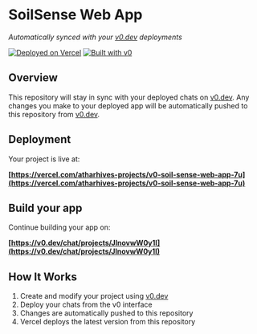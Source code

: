 # SoilSense Web App

*Automatically synced with your [v0.dev](https://v0.dev) deployments*

[![Deployed on Vercel](https://img.shields.io/badge/Deployed%20on-Vercel-black?style=for-the-badge&logo=vercel)](https://vercel.com/atharhives-projects/v0-soil-sense-web-app-7u)
[![Built with v0](https://img.shields.io/badge/Built%20with-v0.dev-black?style=for-the-badge)](https://v0.dev/chat/projects/JlnovwW0y1I)

## Overview

This repository will stay in sync with your deployed chats on [v0.dev](https://v0.dev).
Any changes you make to your deployed app will be automatically pushed to this repository from [v0.dev](https://v0.dev).

## Deployment

Your project is live at:

**[https://vercel.com/atharhives-projects/v0-soil-sense-web-app-7u](https://vercel.com/atharhives-projects/v0-soil-sense-web-app-7u)**

## Build your app

Continue building your app on:

**[https://v0.dev/chat/projects/JlnovwW0y1I](https://v0.dev/chat/projects/JlnovwW0y1I)**

## How It Works

1. Create and modify your project using [v0.dev](https://v0.dev)
2. Deploy your chats from the v0 interface
3. Changes are automatically pushed to this repository
4. Vercel deploys the latest version from this repository
